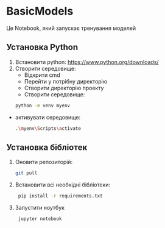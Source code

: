 # BasicModels

Це Notebook, який запускає тренування моделей

## Установка Python

1. Встановити python:
   https://www.python.org/downloads/
3. Створити середовище:
   - Відкрити cmd
   - Перейти у потрібну директорію
   - Створити директорію проекту
   - Створити середовище:
    ```bash
    python -m venv myenv
    ```
  - активувати середовище:
    ```bash
    .\myenv\Scripts\activate
    ```
## Установка бібліотек

1. Оновити репозиторій:
   ```bash
   git pull
   ```
2. Встановити всі необхідні бібліотеки:
   ```bash
    pip install -r requirements.txt
    ```
3. Запустити ноутбук
   ```bash
    jupyter notebook
    ```
